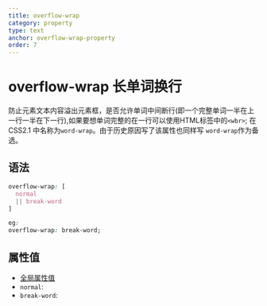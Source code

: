 ```yaml
---
title: overflow-wrap
category: property
type: text
anchor: overflow-wrap-property
order: 7
---
```


# overflow-wrap 长单词换行

防止元素文本内容溢出元素框，是否允许单词中间断行(即一个完整单词一半在上一行一半在下一行),如果要想单词完整的在一行可以使用HTML标签中的`<wbr>`; 在 CSS2.1 中名称为`word-wrap`。由于历史原因写了该属性也同样写 `word-wrap`作为备选。

## 语法

```css
overflow-wrap: [
  normal
  || break-word
]

eg:
overflow-wrap: break-word;
```

## 属性值

* [全局属性值](/front-end/CSS/values#anchor-值类型)
* `normal`:
* `break-word`:
